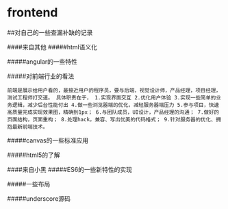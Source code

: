 # frontend


##对自己的一些查漏补缺的记录

####来自其他
#####html语义化  

#####angular的一些特性  

#####对前端行业的看法  

   `前端是展示给用户看的，最接近用户的程序员，要与后端，视觉设计师，产品经理，项目经理，测试工程师打交道。
    具体职责在于，
    1.实现界面交互
    2.优化用户体验
    3.实现一些简单的业务逻辑，减少后台性能付出
    4.做一些浏览器端的优化，减轻服务器端压力
    5.参与项目，快速高质量完成实现效果图，精确到1px；
    6.与团队成员，UI设计，产品经理的沟通；
    7.做好的页面结构，页面重构；
    8.处理hack，兼容、写出优美的代码格式；
    9.针对服务器的优化、拥抱最新前端技术。`

#####canvas的一些标准应用  

#####html5的了解  


####来自小黑
#####ES6的一些新特性的实现  

#####一些布局  

#####underscore源码  


